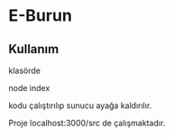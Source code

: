 # E-Burun

## Kullanım

klasörde

node index

kodu çalıştırılıp sunucu ayağa kaldırılır.

Proje localhost:3000/src de çalışmaktadır.
